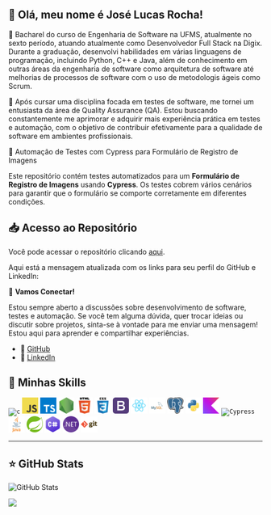 ## 💜 Olá, meu nome é José Lucas Rocha!

 💬 Bacharel do curso de Engenharia de Software na UFMS, atualmente no sexto período, atuando atualmente como Desenvolvedor Full Stack na Digix. Durante a graduação, desenvolvi habilidades em várias linguagens de programação, incluindo Python, C++ e Java, além de conhecimento em outras áreas da engenharia de software como arquitetura de software até melhorias de processos de software com o uso de metodologis
 ágeis como Scrum.

🔭 Após cursar uma disciplina focada em testes de software, me tornei um entusiasta da área de Quality Assurance (QA). Estou buscando constantemente me aprimorar e adquirir mais experiência prática em testes e automação, com o objetivo de contribuir efetivamente para a qualidade de software em ambientes profissionais. 

 🚀 Automação de Testes com Cypress para Formulário de Registro de Imagens

Este repositório contém testes automatizados para um **Formulário de Registro de Imagens** usando **Cypress**. Os testes cobrem vários cenários para garantir que o formulário se comporte corretamente em diferentes condições.

## 📥 Acesso ao Repositório

Você pode acessar o repositório clicando [aqui](https://github.com/joselucas0/Automa-o-de-Testes-com-Cypress-para-Formul-rio-de-Registro-de-Imagens.git).

Aqui está a mensagem atualizada com os links para seu perfil do GitHub e LinkedIn:

🔗 **Vamos Conectar!**

Estou sempre aberto a discussões sobre desenvolvimento de software, testes e automação. Se você tem alguma dúvida, quer trocar ideias ou discutir sobre projetos, sinta-se à vontade para me enviar uma mensagem! Estou aqui para aprender e compartilhar experiências.

- 💼 [GitHub](https://github.com/joselucas0)
- 💼 [LinkedIn](https://www.linkedin.com/in/joselucasrocha/)



## 🚀 Minhas Skills

<code><img height="32" src="https://cdn.iconscout.com/icon/free/png-512/c-programming-569564.png" alt="c"/></code>
<code><img height="32" src="https://raw.githubusercontent.com/github/explore/80688e429a7d4ef2fca1e82350fe8e3517d3494d/topics/javascript/javascript.png" alt="Javascript"/></code>
<code><img height="32" src="https://raw.githubusercontent.com/github/explore/80688e429a7d4ef2fca1e82350fe8e3517d3494d/topics/typescript/typescript.png" alt="Typescript"/></code>
<code><img height="32" src="https://raw.githubusercontent.com/github/explore/80688e429a7d4ef2fca1e82350fe8e3517d3494d/topics/nodejs/nodejs.png" alt="Nodejs"/></code>
<code><img height="32" src="https://raw.githubusercontent.com/github/explore/80688e429a7d4ef2fca1e82350fe8e3517d3494d/topics/html/html.png" alt="HTML5"/></code>
<code><img height="32" src="https://raw.githubusercontent.com/github/explore/80688e429a7d4ef2fca1e82350fe8e3517d3494d/topics/css/css.png" alt="CSS"/></code>
<code><img height="32" src="https://raw.githubusercontent.com/github/explore/80688e429a7d4ef2fca1e82350fe8e3517d3494d/topics/bootstrap/bootstrap.png" alt="Bootstrap"/></code>
<code><img height="32" src="https://raw.githubusercontent.com/github/explore/80688e429a7d4ef2fca1e82350fe8e3517d3494d/topics/react/react.png" alt="React"/></code>
<code><img height="32" src="https://raw.githubusercontent.com/github/explore/80688e429a7d4ef2fca1e82350fe8e3517d3494d/topics/mysql/mysql.png" alt="MySQL"/></code>
<code><img height="32" src="https://raw.githubusercontent.com/github/explore/80688e429a7d4ef2fca1e82350fe8e3517d3494d/topics/postgresql/postgresql.png" alt="PostgreSQL"/></code>
<code><img height="32" src="https://raw.githubusercontent.com/github/explore/80688e429a7d4ef2fca1e82350fe8e3517d3494d/topics/python/python.png" alt="Python"/></code>
<code><img height="32" src="https://raw.githubusercontent.com/github/explore/80688e429a7d4ef2fca1e82350fe8e3517d3494d/topics/kotlin/kotlin.png" alt="Kotlin"/></code>
<code><img height="32" src="https://github.com/cypress-io/cypress-icons/blob/master/src/icons/icon_64x64.png" alt="Cypress"/></code>
<code><img height="32" src="https://raw.githubusercontent.com/github/explore/80688e429a7d4ef2fca1e82350fe8e3517d3494d/topics/java/java.png" alt="Java"/></code>
<code><img height="32" src="https://github.com/devicons/devicon/blob/master/icons/spring/spring-original.svg" alt="Spring Boot"/></code>
<code><img height="32" src="https://raw.githubusercontent.com/github/explore/80688e429a7d4ef2fca1e82350fe8e3517d3494d/topics/csharp/csharp.png" alt="C#"/></code>
<code><img height="32" src="https://raw.githubusercontent.com/github/explore/80688e429a7d4ef2fca1e82350fe8e3517d3494d/topics/dotnet/dotnet.png" alt=".NET"/></code>
<code><img height="32" src="https://raw.githubusercontent.com/github/explore/80688e429a7d4ef2fca1e82350fe8e3517d3494d/topics/git/git.png" alt="Git"/></code>


---

## ⭐ GitHub Stats

![GitHub Stats](https://github-readme-stats.vercel.app/api?username=joselucas0&show_icons=true)


![](https://komarev.com/ghpvc/?username=joselucas0&color=006bed)

